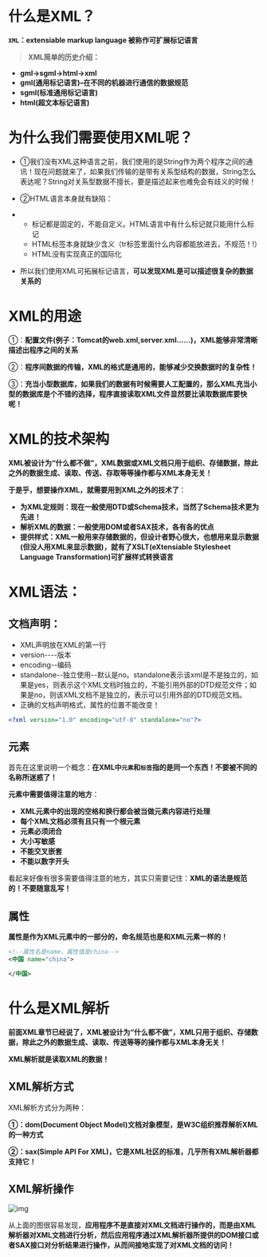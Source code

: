 # 什么是XML？

**`XML`：extensiable markup language 被称作可扩展标记语言**

> **XML简单的历史介绍：**

- **gml->sgml->html->xml**
- **gml(通用标记语言)–在不同的机器进行通信的数据规范**
- **sgml(标准通用标记语言)**
- **html(超文本标记语言)**

# 为什么我们需要使用XML呢？

- ①我们没有XML这种语言之前，我们使用的是String作为两个程序之间的通讯！现在问题就来了，如果我们传输的是带有关系型结构的数据，String怎么表达呢？String对关系型数据不擅长，要是描述起来也难免会有歧义的时候！

- ②HTML语言本身就有缺陷：

- - 标记都是固定的，不能自定义。HTML语言中有什么标记就只能用什么标记 
  - HTML标签本身就缺少含义（tr标签里面什么内容都能放进去，不规范！!）
  - HTML没有实现真正的国际化

- 所以我们使用XML可拓展标记语言，**可以发现XML是可以描述很复杂的数据关系的**

# XML的用途

①：**配置文件(例子：Tomcat的web.xml,server.xml……)，XML能够非常清晰描述出程序之间的关系**

②：**程序间数据的传输，XML的格式是通用的，能够减少交换数据时的复杂性！**

③：**充当小型数据库，如果我们的数据有时候需要人工配置的，那么XML充当小型的数据库是个不错的选择，程序直接读取XML文件显然要比读取数据库要快呢！**



# XML的技术架构

**XML被设计为“什么都不做”，XML数据或XML文档只用于组织、存储数据，除此之外的数据生成、读取、传送、存取等等操作都与XML本身无关！**

**于是乎，想要操作XML，就需要用到XML之外的技术了**：

- **为XML定规则：现在一般使用DTD或Schema技术，当然了Schema技术更为先进！**
- **解析XML的数据：一般使用DOM或者SAX技术，各有各的优点**
- **提供样式：XML一般用来存储数据的，但设计者野心很大，也想用来显示数据(但没人用XML来显示数据)，就有了XSLT(eXtensiable Stylesheet  Language Transformation)可扩展样式转换语言**



# XML语法：

## 文档声明：

- XML声明放在XML的第一行
- version----版本
- encoding--编码
- standalone--独立使用--默认是no。standalone表示该xml是不是独立的，如果是yes，则表示这个XML文档时独立的，不能引用外部的DTD规范文件；如果是no，则该XML文档不是独立的，表示可以引用外部的DTD规范文档。
- 正确的文档声明格式，属性的位置不能改变！

```xml
<?xml version="1.0" encoding="utf-8" standalone="no"?>
```

## 元素

首先在这里说明一个概念：**在XML中`元素`和`标签`指的是同一个东西！不要被不同的名称所迷惑了！**

**元素中需要值得注意的地方**：

- **XML元素中的出现的空格和换行都会被当做元素内容进行处理**
- **每个XML文档必须有且只有一个根元素**
- **元素必须闭合**
- **大小写敏感**
- **不能交叉嵌套**
- **不能以数字开头**

看起来好像有很多需要值得注意的地方，其实只需要记住：**XML的语法是规范的！不要随意乱写！**

## 属性

**属性是作为XML元素中的一部分的，命名规范也是和XML元素一样的！**

```xml
<!--属性名是name，属性值是china-->
<中国 name="china">

</中国>
```

# 什么是XML解析

**前面XML章节已经说了，XML被设计为“什么都不做”，XML只用于组织、存储数据，除此之外的数据生成、读取、传送等等的操作都与XML本身无关！**

**XML解析就是读取XML的数据！**

## XML解析方式

XML解析方式分为两种：

**①：dom(Document Object Model)文档对象模型，是W3C组织推荐解析XML的一种方式**

**②：sax(Simple API For XML)，它是XML社区的标准，几乎所有XML解析器都支持它！**

## XML解析操作

![img](https://gitee.com/lzw657434763/pictures/raw/master/Blog/6400)

从上面的图很容易发现，**应用程序不是直接对XML文档进行操作的，而是由XML解析器对XML文档进行分析，然后应用程序通过XML解析器所提供的DOM接口或者SAX接口对分析结果进行操作，从而间接地实现了对XML文档的访问！**















